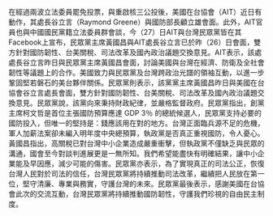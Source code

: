 在經過兩波立法委員罷免投票，與重啟核三公投後，美國在台協會（AIT）近日有動作，其處長谷立言（Raymond Greene）與國防部長顧立雄會面。此外，AIT官員也與中國國民黨籍立法委員群會談，今（27）日AIT與台灣民眾黨皆在其Facebook上宣布，民眾黨主席黃國昌與AIT處長谷立言已於昨（26）日會面，雙方針對國防韌性、台美關稅、司法改革及國內政治議題交換意見。AIT表示，該處處長谷立言昨日與民眾黨主席黃國昌會面，討論美國與台灣在經濟、防衛及全社會韌性等議題上的合作。美國致力與民眾黨及台灣跨政治光譜的領袖互動，以進一步鞏固堅若磐石的美台夥伴關係。民眾黨則表示，該黨黨主席黃國昌昨日與美國在台協會谷立言處長會面，雙方針對國防韌性、台美關稅、司法改革及國內政治議題交換意見。民眾黨說，該黨向來秉持財政紀律，並嚴格監督政府。民眾黨指出，創黨主席柯文哲是首位主張國防預算應達 GDP 3％ 的總統候選人，民眾黨支持必要的國防投入，但唯一的堅持是：錢應該用在對的地方。台灣正面臨兵源不足的危機，軍人加薪法案卻未編入明年度中央總預算，執政黨是否真正重視國防，令人憂心。黃國昌指出，高關稅已對台灣中小企業造成嚴重衝擊，但執政黨不僅缺乏與民眾的溝通，國會至今對談判進展更是一無所知。我們希望能盡快有明確結果，讓中小企業能及早因應，減少可能的傷害。民眾黨亦表示，為了實現真正的司法公正，恢復台灣人民對於司法的信任，台灣民眾黨將持續推動司法改革，繼續把人民放在第一位，堅守清廉、專業與務實，守護台灣的未來。民眾黨最後表示，感謝美國在台協會此次的交流互動，台灣民眾黨將持續推動國防韌性，守護我們珍視的自由民主制度。